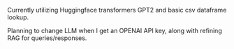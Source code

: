 Currently utilizing Huggingface transformers GPT2 and basic csv dataframe lookup.

Planning to change LLM when I get an OPENAI API key, along with refining RAG
for queries/responses.
